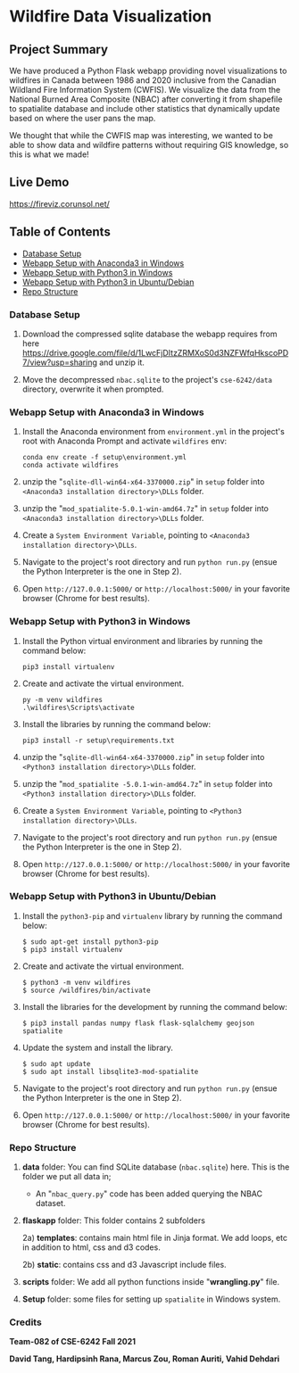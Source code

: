 Wildfire Data Visualization
=======================



## Project Summary

We have produced a Python Flask webapp providing novel visualizations to wildfires in Canada between 1986 and 2020 inclusive from the Canadian Wildland Fire Information System (CWFIS). We visualize the data from the National Burned Area Composite (NBAC) after converting it from shapefile to spatialite database and include other statistics that dynamically update based on where the user pans the map. 

We thought that while the CWFIS map was interesting, we wanted to be able to show data and wildfire patterns without requiring GIS knowledge, so this is what we made!

## Live Demo
https://fireviz.corunsol.net/


## Table of Contents

- [Database Setup](#Database-Setup)
- [Webapp Setup with Anaconda3 in Windows](#Webapp-Setup-with-Anaconda3-in-Windows)
- [Webapp Setup with Python3 in Windows](#Webapp-Setup-with-Python3-in-Windows)
- [Webapp Setup with Python3 in Ubuntu/Debian](#Webapp-Setup-with-Python3-in-Ubuntu/Debian)
- [Repo Structure](#Repo-Structure)

### Database Setup

1. Download the compressed sqlite database the webapp requires from here https://drive.google.com/file/d/1LwcFjDItzZRMXoS0d3NZFWfqHkscoPD7/view?usp=sharing and unzip it.

2. Move the decompressed `nbac.sqlite` to the project's `cse-6242/data` directory, overwrite it when prompted.

### Webapp Setup with Anaconda3 in Windows

1. Install the Anaconda environment from `environment.yml` in the project's root with Anaconda Prompt and activate `wildfires` env:

   ```
   conda env create -f setup\environment.yml
   conda activate wildfires
   ```

3. unzip the "`sqlite-dll-win64-x64-3370000.zip`" in `setup` folder into `<Anaconda3 installation directory>\DLLs` folder.

4. unzip the "`mod_spatialite-5.0.1-win-amd64.7z`" in `setup` folder into `<Anaconda3 installation directory>\DLLs` folder.

5. Create a `System Environment Variable`, pointing to `<Anaconda3 installation directory>\DLLs`.

6. Navigate to the project's root directory and run `python run.py` (ensue the Python Interpreter is the one in Step 2).

4. Open `http://127.0.0.1:5000/` or `http://localhost:5000/` in your favorite browser (Chrome for best results).

### Webapp Setup with Python3 in Windows

1. Install the Python virtual environment and libraries by running the command below:

   ```shell
   pip3 install virtualenv
   ```

2. Create and activate the virtual environment. 

   ```shell
   py -m venv wildfires
   .\wildfires\Scripts\activate
   ```

3. Install the libraries by running the command below:

   ```
   pip3 install -r setup\requirements.txt
   ```

4. unzip the "`sqlite-dll-win64-x64-3370000.zip`" in `setup` folder into `<Python3 installation directory>\DLLs` folder.

5. unzip the "`mod_spatialite -5.0.1-win-amd64.7z`" in `setup` folder into `<Python3 installation directory>\DLLs` folder.

6. Create a `System Environment Variable`, pointing to `<Python3 installation directory>\DLLs`.

7. Navigate to the project's root directory and run `python run.py` (ensue the Python Interpreter is the one in Step 2).

8. Open `http://127.0.0.1:5000/` or `http://localhost:5000/` in your favorite browser (Chrome for best results).

### Webapp Setup with Python3 in Ubuntu/Debian

1. Install the `python3-pip` and `virtualenv` library by running the command below:

   ```shell
   $ sudo apt-get install python3-pip
   $ pip3 install virtualenv 
   ```

2. Create and activate the virtual environment. 

   ```shell
   $ python3 -m venv wildfires
   $ source /wildfires/bin/activate
   ```

3. Install the libraries for the development by running the command below:

   ```shell
   $ pip3 install pandas numpy flask flask-sqlalchemy geojson spatialite
   ```

4. Update the system and  install the library.

   ```shell
   $ sudo apt update
   $ sudo apt install libsqlite3-mod-spatialite
   ```

5. Navigate to the project's root directory and run `python run.py` (ensue the Python Interpreter is the one in Step 2).

6. Open `http://127.0.0.1:5000/` or `http://localhost:5000/` in your favorite browser (Chrome for best results).

### Repo Structure

1. **data** folder: You can find SQLite database (`nbac.sqlite`) here. This is the folder we put all data in; 

    * An "`nbac_query.py`" code has been added querying the NBAC dataset.

2. **flaskapp** folder: This folder contains 2 subfolders

    2a) **templates**: contains main html file in Jinja format. We add loops, etc in addition to html, css and d3 codes.

    2b) **static**: contains css and d3 Javascript include files.

3. **scripts** folder: We add all python functions inside "**wrangling.py**" file.

4. **Setup** folder:  some files for setting up `spatialite` in Windows system.



### Credits

**Team-082 of CSE-6242 Fall 2021**

**David Tang, Hardipsinh Rana, Marcus Zou, Roman Auriti, Vahid Dehdari**
